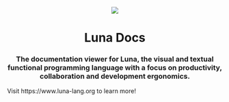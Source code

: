 
<p align="center">
<img src="https://github.com/luna/luna-studio/raw/master/resources/logo.ico"
style="margin: 0 auto;">
</p>

<h1 align="center">Luna Docs</h1>
<h3 align="center">The documentation viewer for Luna, the visual and textual
functional programming language with a focus on productivity, collaboration
and development ergonomics.</h3>
Visit https://www.luna-lang.org to learn more!